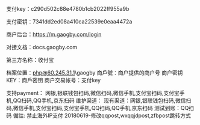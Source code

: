 支付key：c290d502c88e4780b1cb2022ff955a9b

支付密钥：7341dd2ed08a410ca22539e0eaa4472a

商户后台：https://m.gaogby.com/login

对接文档：docs.gaogby.com

第三方名称：收付宝

档案位置：php@60.245.31.1\gaogby
商戶號：商户提供的商户号
商户密钥KEY：商戶密钥 
商户交易帐号：支付key

支持payment： 网银,银联钱包扫码,微信扫码,微信手机,支付宝扫码,支付宝手机,QQ扫码,QQ手机,京东扫码
维护渠道：
现有渠道：网银,银联钱包扫码,微信扫码,微信手机,支付宝扫码,支付宝手机,QQ扫码,QQ手机,京东扫码
测试到账：QQ扫码
備註:
禁止海外IP支付
20180619-修改qqpost,wxqqjdpost,zfbpost跳转方式